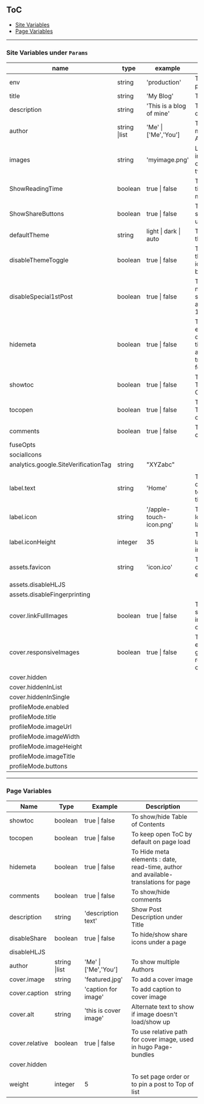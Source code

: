 ## ToC

-   [Site Variables](#site-variables)
-   [Page Variables](#page-variables)

---

### Site Variables under `Params`

| name                                 | type          | example                  | Description                                                                         |
| ------------------------------------ | ------------- | ------------------------ | ----------------------------------------------------------------------------------- |
| env                                  | string        | 'production'             | To set env to production                                                            |
| title                                | string        | 'My Blog'                | To set title                                                                        |
| description                          | string        | 'This is a blog of mine' | To set site description                                                             |
| author                               | string \|list | 'Me' \| ['Me','You']     | To show multiple Authors                                                            |
| images                               | string        | 'myimage.png'            | Link or path of image for opengraph, twitter-cards                                  |
| ShowReadingTime                      | boolean       | true \| false            | To show read time in post meta                                                      |
| ShowShareButtons                     | boolean       | true \| false            | To show/hide share buttons under post                                               |
| defaultTheme                         | string        | light \| dark \| auto    | To set default theme                                                                |
| disableThemeToggle                   | boolean       | true \| false            | To disable theme toggle icon shown besides label                                    |
| disableSpecial1stPost                | boolean       | true \| false            | To disable no-card special appearance of 1st post                                   |
| hidemeta                             | boolean       | true \| false            | To Hide meta elements : date, read-time, author and available-translations for page |
| showtoc                              | boolean       | true \| false            | To show/hide Table of Contents                                                      |
| tocopen                              | boolean       | true \| false            | To keep open ToC by default on page load                                            |
| comments                             | boolean       | true \| false            | To show/hide comments                                                               |
| fuseOpts                             |               |                          |                                                                                     |
| socialIcons                          |               |                          |                                                                                     |
| analytics.google.SiteVerificationTag | string        | "XYZabc"                 |                                                                                     |
|                                      |               |                          |                                                                                     |
| label.text                           | string        | 'Home'                   | To display different label text other than title                                    |
| label.icon                           | string        | '/apple-touch-icon.png'  | To display a logo image in label                                                    |
| label.iconHeight                     | integer       | 35                       | To set size of label logo image                                                     |
| assets.favicon                       | string        | 'icon.ico'               | To set favicon, can be path or external link                                        |
| assets.disableHLJS                   |               |                          |                                                                                     |
| assets.disableFingerprinting         |               |                          |                                                                                     |
| cover.linkFullImages                 | boolean       | true \| false            | To open full size cover images on click on cover                                    |
| cover.responsiveImages               | boolean       | true \| false            | To enable/disable generation of responsive cover images                             |
| cover.hidden                         |               |                          |                                                                                     |
| cover.hiddenInList                   |               |                          |                                                                                     |
| cover.hiddenInSingle                 |               |                          |                                                                                     |
| profileMode.enabled                  |               |                          |                                                                                     |
| profileMode.title                    |               |                          |                                                                                     |
| profileMode.imageUrl                 |               |                          |                                                                                     |
| profileMode.imageWidth               |               |                          |                                                                                     |
| profileMode.imageHeight              |               |                          |                                                                                     |
| profileMode.imageTitle               |               |                          |                                                                                     |
| profileMode.buttons                  |               |                          |                                                                                     |

---

### Page Variables

| Name           | Type          | Example               | Description                                                                         |
| -------------- | ------------- | --------------------- | ----------------------------------------------------------------------------------- |
| showtoc        | boolean       | true \| false         | To show/hide Table of Contents                                                      |
| tocopen        | boolean       | true \| false         | To keep open ToC by default on page load                                            |
| hidemeta       | boolean       | true \| false         | To Hide meta elements : date, read-time, author and available-translations for page |
| comments       | boolean       | true \| false         | To show/hide comments                                                               |
| description    | string        | 'description text'    | Show Post Description under Title                                                   |
| disableShare   | boolean       | true \| false         | To hide/show share icons under a page                                               |
| disableHLJS    |               |                       |                                                                                     |
| author         | string \|list | 'Me' \| ['Me','You']  | To show multiple Authors                                                            |
| cover.image    | string        | 'featured.jpg'        | To add a cover image                                                                |
| cover.caption  | string        | 'caption for image'   | To add caption to cover image                                                       |
| cover.alt      | string        | 'this is cover image' | Alternate text to show if image doesn't load/show up                                |
| cover.relative | boolean       | true \| false         | To use relative path for cover image, used in hugo Page-bundles                     |
| cover.hidden   |               |                       |                                                                                     |
|                |               |                       |                                                                                     |
| weight         | integer       | 5                     | To set page order or to pin a post to Top of list                                   |

